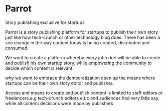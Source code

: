 Parrot
======

Story publishing exclusive for startups

Parrot is a story publishing platform for startups to publish their own story just like how tech-crunch or other technology blog does. There has been a sea change in the way content today is being created, distributed and consumed.

We want to create a platform whereby every john doe will be able to create and publish his own startup story, while empowering the community to decide which content is relevant.

why we want to embrace the democratization open up the means where startups can be their own story editor and publisher.

Access and means to create and publish content is limited to staff editors or freelancers.e.g tech-crunch editors e.t.c and audiences had very little say, while all content decisions were made by publishers
